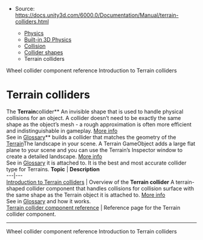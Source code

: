 * Source: https://docs.unity3d.com/6000.0/Documentation/Manual/terrain-colliders.html

  * [Physics](https://docs.unity3d.com/6000.0/Documentation/Manual/PhysicsSection.html)
  * [Built-in 3D Physics](https://docs.unity3d.com/6000.0/Documentation/Manual/PhysicsOverview.html)
  * [Collision](https://docs.unity3d.com/6000.0/Documentation/Manual/collision-section.html)
  * [Collider shapes](https://docs.unity3d.com/6000.0/Documentation/Manual/collider-shapes.html)
  * Terrain colliders


[](https://docs.unity3d.com/6000.0/Documentation/Manual/class-WheelCollider.html)
Wheel collider component reference
[](https://docs.unity3d.com/6000.0/Documentation/Manual/terrain-colliders-introduction.html)
Introduction to Terrain colliders
# Terrain colliders
The **Terrain**collider** An invisible shape that is used to handle physical collisions for an object. A collider doesn’t need to be exactly the same shape as the object’s mesh - a rough approximation is often more efficient and indistinguishable in gameplay. [More info](https://docs.unity3d.com/6000.0/Documentation/Manual/CollidersOverview.html)  
See in [Glossary](https://docs.unity3d.com/6000.0/Documentation/Manual/Glossary.html#Collider)** builds a collider that matches the geometry of the [Terrain](https://docs.unity3d.com/6000.0/Documentation/Manual/script-Terrain.html)The landscape in your scene. A Terrain GameObject adds a large flat plane to your scene and you can use the Terrain’s Inspector window to create a detailed landscape. [More info](https://docs.unity3d.com/6000.0/Documentation/Manual/terrain-UsingTerrains.html)  
See in [Glossary](https://docs.unity3d.com/6000.0/Documentation/Manual/Glossary.html#Terrain) it is attached to. It is the best and most accurate collider type for Terrains. 
**Topic** | **Description**  
---|---  
[Introduction to Terrain colliders](https://docs.unity3d.com/6000.0/Documentation/Manual/terrain-colliders-introduction.html) | Overview of the **Terrain collider** A terrain-shaped collider component that handles collisions for collision surface with the same shape as the Terrain object it is attached to. [More info](https://docs.unity3d.com/6000.0/Documentation/Manual/class-TerrainCollider.html)  
See in [Glossary](https://docs.unity3d.com/6000.0/Documentation/Manual/Glossary.html#TerrainCollider) and how it works.  
[Terrain collider component reference](https://docs.unity3d.com/6000.0/Documentation/Manual/class-TerrainCollider.html) | Reference page for the Terrain collider component.  
* * *
[](https://docs.unity3d.com/6000.0/Documentation/Manual/class-WheelCollider.html)
Wheel collider component reference
[](https://docs.unity3d.com/6000.0/Documentation/Manual/terrain-colliders-introduction.html)
Introduction to Terrain colliders

